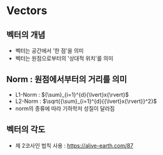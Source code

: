 # Vectors


## 벡터의 개념
- 벡터는 공간에서 '한 점'을 의미
- 벡터는 원점으로부터의 '상대적 위치'를 의미

## Norm : 원점에서부터의 거리를 의미
- L1-Norm : ${\sum}_{i=1}^{d}{\lvert}x{\rvert}$
- L2-Norm : $\sqrt{{\sum}_{i=1}^{d}{{\lvert}x{\rvert}}^2}$   
- norm의 종류에 따라 기하학저 성질이 달라짐

## 벡터의 각도
- 제 2코사인 법칙 사용 : <https://alive-earth.com/87>
